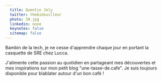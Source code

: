 ```yaml
---
  title: Quentin Joly
  twitter: thebidouilleur
  photo: 39.jpg
  linkedin: none
  keynotes: false
  sitemap: false
---
```

Bambin de la tech, je ne cesse d'apprendre chaque jour en portant la casquette de SRE chez Lucca. 

J'alimente cette passion au quotidien en partageant mes découvertes et mes inspirations sur mon petit blog "une-tasse-de.cafe". Je suis toujours disponible pour blablater autour d'un bon café !